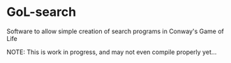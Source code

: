 # GoL-search
Software to allow simple creation of search programs in Conway's Game of Life

NOTE: This is work in progress, and may not even compile properly yet...
